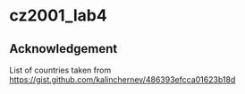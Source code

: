 # cz2001_lab4

## Acknowledgement
List of countries taken from https://gist.github.com/kalinchernev/486393efcca01623b18d
